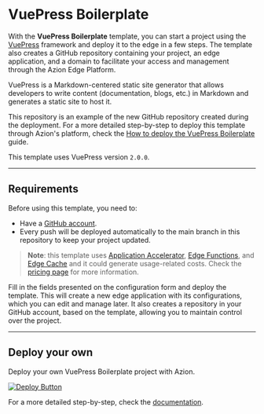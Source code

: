 # VuePress Boilerplate

With the **VuePress Boilerplate** template, you can start a project using the [VuePress](https://vuepress.vuejs.org/guide/introduction.html) framework and deploy it to the edge in a few steps. The template also creates a GitHub repository containing your project, an edge application, and a domain to facilitate your access and management through the Azion Edge Platform. 

VuePress is a Markdown-centered static site generator that allows developers to write content (documentation, blogs, etc.) in Markdown and generates a static site to host it.

This repository is an example of the new GitHub repository created during the deployment. For a more detailed step-by-step to deploy this template through Azion's platform, check the [How to deploy the VuePress Boilerplate](https://www.azion.com/en/documentation/products/guides/vuepress-boilerplate/) guide.
 
This template uses VuePress version `2.0.0`.

---

## Requirements

Before using this template, you need to:

- Have a [GitHub account](https://github.com/signup).
 - Every push will be deployed automatically to the main branch in this repository to keep your project updated.

> **Note**: this template uses [Application Accelerator](https://www.azion.com/en/documentation/products/build/edge-application/application-accelerator/), [Edge Functions](https://www.azion.com/en/documentation/products/build/edge-application/edge-functions/), and [Edge Cache](https://www.azion.com/en/documentation/products/build/edge-application/edge-cache/) and it could generate usage-related costs. Check the [pricing page](https://www.azion.com/en/pricing/) for more information.

Fill in the fields presented on the configuration form and deploy the template. This will create a new edge application with its configurations, which you can edit and manage later. It also creates a repository in your GitHub account, based on the template, allowing you to maintain control over the project.

---

## Deploy your own

Deploy your own VuePress Boilerplate project with Azion.

[![Deploy Button](https://www.azion.com/button/)](https://console.azion.com/create/vuepress/vuepress-boilerplate "Deploy with Azion")

For a more detailed step-by-step, check the [documentation](https://www.azion.com/en/documentation/products/guides/vuepress-boilerplate/).